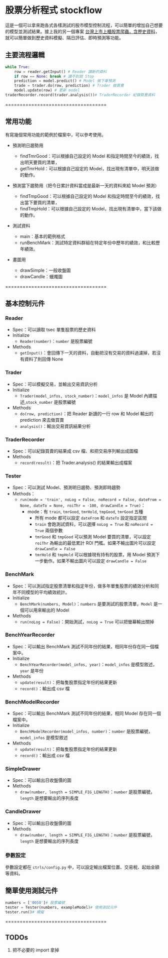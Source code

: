 # 股票分析程式 stockflow

這是一個可以拿來跑各式各樣測試的股市模型控制流程，可以簡單的增加自己想要的模型並測試結果。接上我的另一個專案 [台灣上市上櫃股票爬蟲，含歷史資料](https://github.com/Asoul/tsec)，就可以簡單做到歷史資料模擬、隔日評估、即時預測等功能。

## 主要流程邏輯

```python
while True:
    row = reader.getInput() # Reader 讀新的資料
    if row == None: break # 讀不到就 Stop    
    prediction = model.predict() # Model 做下單預測
    trade = trader.do(row, prediction) # Trader 做買賣
    model.update(row) # 更新 model
traderRecorder.record(trader.analysis())# TraderRecorder 紀錄買賣資料
```

===================================

## 常用功能

有寫幾個常用功能的範例於檔案中，可以參考使用。

- 預測明日趨勢用

    - findTmrGood：可以根據自己設定的 Model 和指定時間至今的績效，找出明天要買的清單，
    - getTmrHold：可以根據自己設定的 Model，找出現有清單中，明天該做的動作。

- 預測當下趨勢用（把今日累計資料當成是最新一天的資料來給 Model 預測）

    - findTmpGood：可以根據自己設定的 Model 和指定時間至今的績效，找出當下要買的清單，
    - findTmpHold：可以根據自己設定的 Model，找出現有清單中，當下該做的動作。

- 測試資料

    - main：基本的範例格式
    - runBenchMark：測試特定資料群組在特定年份中歷年的績效，和比較歷年績效。

- 畫圖用

    - drawSimple：一般收盤圖
    - drawCandle：蠟燭圖

===================================

## 基本控制元件

### Reader

- Spec：可以讀取 tsec 單隻股票的歷史資料
- Initialize
    - `Reader(number)`：`number` 是股票編號
- Methods
    - `getInput()`：會回傳下一天的資料，自動把沒有交易的資料過濾掉，若沒有資料了則回傳 None

### Trader

- Spec：可以模擬交易，並輸出交易資訊分析
- Initialize
    - `Trader(model_infos, stock_number)`：`model_infos` 是 Model 內建描述,`stock_number` 是股票編號
- Methods
    - `do(row, prediction)`：把 Reader 新讀的一行 row 和 Model 輸出的 prediction 來去做買賣
    - `analysis()`：輸出交易資訊結果分析

### TraderRecorder

- Spec：可以紀錄買賣的結果成 csv 檔、和把交易序列輸出成圖檔
- Methods
    - `record(result)`：把 Trader.analysis() 的結果輸出成檔案

### Tester

- Spec：可以測試 Model、預測明日趨勢、預測即時趨勢
- Methods：
    - `run(mode = 'train', noLog = False, noRecord = False, dateFrom = None, dateTo = None, roiThr = -100, drawCandle = True)`：
        - mode：有 `train`, `tmrGood`, `tmrHold`, `tmpGood`, `tmrGood` 五種
            - 所有 mode 都可以設定 `dateFrom` 和 `dateTo` 設定指定區間
            - `train` 會跑測試資料，可以選擇 `noLog = True` 和 `noRecord = True` 兩個參數
            - `tmrGood` 和 `tmpGood` 可以預測 Model 要買的清單，可以設定 `roiThr` 為輸出的最低累計 ROI 門檻。如果不輸出圖片可以設定 `drawCandle = False`
            - `tmrHold` 和 `tmpHold` 可以根據現有持有的股票，用 Model 預測下一步動作。如果不輸出圖片可以設定 `drawCandle = False`

### BenchMark

- Spec：可以測試指定股票清單和指定年份，做多年單隻股票的績效分析和同年不同模型的平均績效統計。
- Initialize
    - `BenchMark(numbers, Model)`：`numbers` 是要測試的股票清單，`Model` 是一個可以用來輸出的 Model
- Methods
    - `run(noLog = False)`：開始測試，`noLog = True` 可以把螢幕輸出關掉

### BenchYearRecorder

- Spec：可以輸出 BenchMark 測試不同年份的結果，相同年份存在同一個檔案中。
- Initialize
    - `BenchYearRecorder(model_infos, year)`：`model_infos` 是模型敘述，`year` 是年份
- Methods
    - `update(result)`：把每隻股票指定年份的結果更新
    - `record()`：輸出成 csv 檔

### BenchModelRecorder

- Spec：可以輸出 BenchMark 測試不同年份的結果，相同 Model 存在同一個檔案中。
- Initialize
    - `BenchModelRecorder(model_infos, number)`：`number` 是股票編號，`model_infos` 是模型敘述
- Methods
    - `update(result)`：把每隻股票指定年份的結果更新
    - `record()`：輸出成 csv 檔

### SimpleDrawer

- Spec：可以輸出日收盤價的圖
- Methods
    - `draw(number, length = SIMPLE_FIG_LENGTH)`：`number` 是股票編號，`length` 是想要輸出的序列長度

[](https://raw.githubusercontent.com/asoul/stockflow/master/demo/simple.png)

### CandleDrawer

- Spec：可以輸出日收盤價的圖
- Methods
    - `draw(number, length = SIMPLE_FIG_LENGTH)`：`number` 是股票編號，`length` 是想要輸出的序列長度

[](https://raw.githubusercontent.com/asoul/stockflow/master/demo/candle.png)

### 參數設定

參數設定都在 `ctrls/config.py` 中，可以設定輸出檔案位置、交易稅、起始金額等資料。

## 簡單使用測試元件

```python
numbers = ['0050']# 股票編號
tester = Tester(numbers, exampleModel)# 使用測試元件
tester.run()# 模擬
```


===================================


## TODOs
1. 把不必要的 import 拿掉

